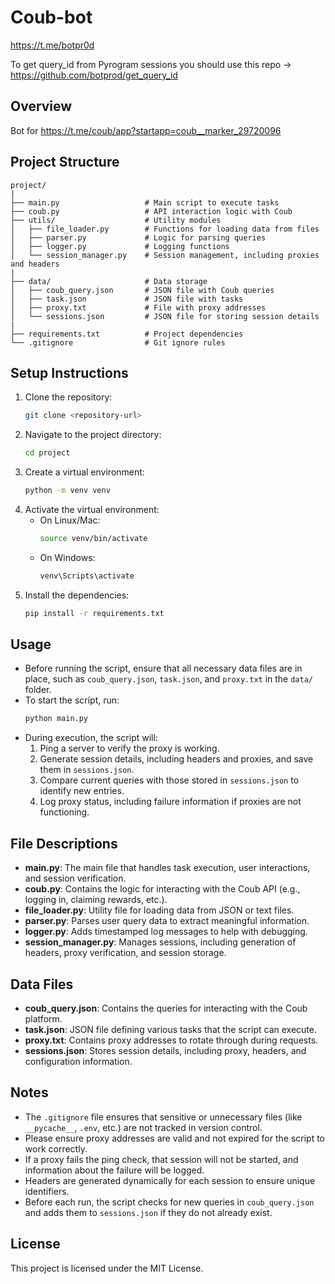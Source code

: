# Coub-bot

https://t.me/botpr0d

To get query_id from Pyrogram sessions you should use this repo -> https://github.com/botprod/get_query_id

## Overview
Bot for https://t.me/coub/app?startapp=coub__marker_29720096

## Project Structure
```
project/
|
├── main.py                   # Main script to execute tasks
├── coub.py                   # API interaction logic with Coub
├── utils/                    # Utility modules
│   ├── file_loader.py        # Functions for loading data from files
│   ├── parser.py             # Logic for parsing queries
│   ├── logger.py             # Logging functions
│   └── session_manager.py    # Session management, including proxies and headers
|
├── data/                     # Data storage
│   ├── coub_query.json       # JSON file with Coub queries
│   ├── task.json             # JSON file with tasks
│   ├── proxy.txt             # File with proxy addresses
│   └── sessions.json         # JSON file for storing session details
|
├── requirements.txt          # Project dependencies
└── .gitignore                # Git ignore rules
```

## Setup Instructions
1. Clone the repository:
   ```sh
   git clone <repository-url>
   ```
2. Navigate to the project directory:
   ```sh
   cd project
   ```
3. Create a virtual environment:
   ```sh
   python -m venv venv
   ```
4. Activate the virtual environment:
   - On Linux/Mac:
     ```sh
     source venv/bin/activate
     ```
   - On Windows:
     ```sh
     venv\Scripts\activate
     ```
5. Install the dependencies:
   ```sh
   pip install -r requirements.txt
   ```

## Usage
- Before running the script, ensure that all necessary data files are in place, such as `coub_query.json`, `task.json`, and `proxy.txt` in the `data/` folder.
- To start the script, run:
  ```sh
  python main.py
  ```
- During execution, the script will:
   1. Ping a server to verify the proxy is working.
   2. Generate session details, including headers and proxies, and save them in `sessions.json`.
   3. Compare current queries with those stored in `sessions.json` to identify new entries.
   4. Log proxy status, including failure information if proxies are not functioning.

## File Descriptions
- **main.py**: The main file that handles task execution, user interactions, and session verification.
- **coub.py**: Contains the logic for interacting with the Coub API (e.g., logging in, claiming rewards, etc.).
- **file_loader.py**: Utility file for loading data from JSON or text files.
- **parser.py**: Parses user query data to extract meaningful information.
- **logger.py**: Adds timestamped log messages to help with debugging.
- **session_manager.py**: Manages sessions, including generation of headers, proxy verification, and session storage.

## Data Files
- **coub_query.json**: Contains the queries for interacting with the Coub platform.
- **task.json**: JSON file defining various tasks that the script can execute.
- **proxy.txt**: Contains proxy addresses to rotate through during requests.
- **sessions.json**: Stores session details, including proxy, headers, and configuration information.

## Notes
- The `.gitignore` file ensures that sensitive or unnecessary files (like `__pycache__`, `.env`, etc.) are not tracked in version control.
- Please ensure proxy addresses are valid and not expired for the script to work correctly.
- If a proxy fails the ping check, that session will not be started, and information about the failure will be logged.
- Headers are generated dynamically for each session to ensure unique identifiers.
- Before each run, the script checks for new queries in `coub_query.json` and adds them to `sessions.json` if they do not already exist.

## License
This project is licensed under the MIT License.
